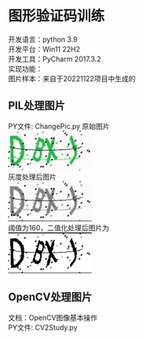 # 图形验证码训练   
开发语言：python 3.9  
开发平台：Win11 22H2  
开发工具：PyCharm 2017.3.2   
实现功能：  
图片样本：来自于20221122项目中生成的  

## PIL处理图片  
PY文件: ChangePic.py
原始图片  
![](./pic/DBxJ_9.jpg)  
灰度处理后图片  
![](./firstChange/1.png)  
阈值为160，二值化处理后图片为  
![](./secondChange/1.png)  

## OpenCV处理图片  
文档：OpenCV图像基本操作  
PY文件: CV2Study.py  




